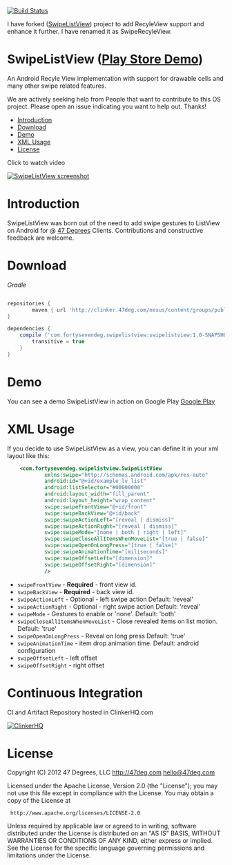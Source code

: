[![Build Status][12]][13]

I have forked ([SwipeListView][1]) project to add RecyleView support and enhance it further.
I have renamed it as SwipeRecyleView.

SwipeListView ([Play Store Demo][1])
=============

An Android Recyle View implementation with support for drawable cells and many other swipe related features.

We are actively seeking help from People that want to contribute to this OS project. Please open an issue indicating you want to help out. Thanks!

- [Introduction](#introduction)
- [Download](#download)
- [Demo](#demo)
- [XML Usage](#xml-usage)
- [License](#license)
 
Click to watch video

[![SwipeListView screenshot][6]][7]

# Introduction

SwipeListView was born out of the need to add swipe gestures to ListView on Android for 
@ [47 Degrees][4] Clients. Contributions and constructive feedback are welcome.

# Download

*Gradle*

```groovy

repositories {
        maven { url 'http://clinker.47deg.com/nexus/content/groups/public' }
}

dependencies {
    compile ('com.fortysevendeg.swipelistview:swipelistview:1.0-SNAPSHOT@aar') {
        transitive = true
    }
}

```

# Demo

You can see a demo SwipeListView in action on Google Play [Google Play][1]


# XML Usage

If you decide to use SwipeListView as a view, you can define it in your xml layout like this:

```xml
    <com.fortysevendeg.swipelistview.SwipeListView
            xmlns:swipe="http://schemas.android.com/apk/res-auto"
            android:id="@+id/example_lv_list"
            android:listSelector="#00000000"
            android:layout_width="fill_parent"
            android:layout_height="wrap_content"
            swipe:swipeFrontView="@+id/front"
            swipe:swipeBackView="@+id/back"
            swipe:swipeActionLeft="[reveal | dismiss]"
            swipe:swipeActionRight="[reveal | dismiss]"
            swipe:swipeMode="[none | both | right | left]"
            swipe:swipeCloseAllItemsWhenMoveList="[true | false]"
            swipe:swipeOpenOnLongPress="[true | false]"
            swipe:swipeAnimationTime="[miliseconds]"
            swipe:swipeOffsetLeft="[dimension]"
            swipe:swipeOffsetRight="[dimension]"
            />
```

* `swipeFrontView` - **Required** - front view id.
* `swipeBackView` - **Required** - back view id.
* `swipeActionLeft` - Optional - left swipe action Default: 'reveal'
* `swipeActionRight` - Optional - right swipe action Default: 'reveal'
* `swipeMode` - Gestures to enable or 'none'. Default: 'both'
* `swipeCloseAllItemsWhenMoveList` - Close revealed items on list motion. Default: 'true'
* `swipeOpenOnLongPress` - Reveal on long press Default: 'true'
* `swipeAnimationTime` - item drop animation time. Default: android configuration
* `swipeOffsetLeft` - left offset
* `swipeOffsetRight` - right offset

# Continuous Integration

CI and Artifact Repository hosted in ClinkerHQ.com 

[![ClinkerHQ][10]][11]

# License

Copyright (C) 2012 47 Degrees, LLC
http://47deg.com
hello@47deg.com

Licensed under the Apache License, Version 2.0 (the "License");
you may not use this file except in compliance with the License.
You may obtain a copy of the License at

     http://www.apache.org/licenses/LICENSE-2.0

Unless required by applicable law or agreed to in writing, software
distributed under the License is distributed on an "AS IS" BASIS,
WITHOUT WARRANTIES OR CONDITIONS OF ANY KIND, either express or implied.
See the License for the specific language governing permissions and
limitations under the License.

[1]: https://play.google.com/store/apps/details?id=com.fortysevendeg.android.swipelistview
[2]: https://github.com/47deg/android-swipelistview-sample
[3]: http://developer.android.com/intl/es/tools/extras/support-library.html
[4]: http://47deg.com
[5]: https://oss.sonatype.org/content/groups/public/com/fortysevendeg/android/swipelistview/1.0-SNAPSHOT/
[6]: https://raw.github.com/47deg/android-swipelistview-sample/master/screenshot_swipelistview_small.png
[7]: https://www.youtube.com/watch?v=E0352OH488M
[8]: https://github.com/JakeWharton/NineOldAndroids/downloads
[9]: https://github.com/47deg/android-swipelistview/tree/master/res/values
[10]: http://dl.clinkerhq.com/assets/badge/clinker-badge_125x125.png
[11]: http://clinkerhq.com
[12]: https://clinker.47deg.com/desktop/plugin/public/status/android-swipelistview
[13]: https://clinker.47deg.com/jenkins/job/android-swipelistview/
[14]: https://github.com/47deg/android-swipelistview
